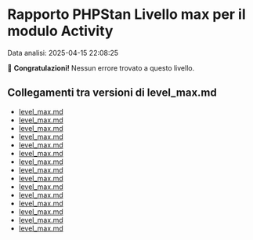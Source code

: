 # Rapporto PHPStan Livello max per il modulo Activity

Data analisi: 2025-04-15 22:08:25

🎉 **Congratulazioni!** Nessun errore trovato a questo livello.

## Collegamenti tra versioni di level_max.md
* [level_max.md](laravel/Modules/Chart/docs/phpstan/level_max.md)
* [level_max.md](laravel/Modules/Reporting/docs/phpstan/level_max.md)
* [level_max.md](laravel/Modules/Gdpr/docs/phpstan/level_max.md)
* [level_max.md](laravel/Modules/Notify/docs/phpstan/level_max.md)
* [level_max.md](laravel/Modules/Xot/docs/phpstan/level_max.md)
* [level_max.md](laravel/Modules/Dental/docs/phpstan/level_max.md)
* [level_max.md](laravel/Modules/User/docs/phpstan/level_max.md)
* [level_max.md](laravel/Modules/UI/docs/phpstan/level_max.md)
* [level_max.md](laravel/Modules/Lang/docs/phpstan/level_max.md)
* [level_max.md](laravel/Modules/Job/docs/phpstan/level_max.md)
* [level_max.md](laravel/Modules/Media/docs/phpstan/level_max.md)
* [level_max.md](laravel/Modules/Tenant/docs/phpstan/level_max.md)
* [level_max.md](laravel/Modules/Activity/docs/phpstan/level_max.md)
* [level_max.md](laravel/Modules/Patient/docs/phpstan/level_max.md)
* [level_max.md](laravel/Modules/Cms/docs/phpstan/level_max.md)

